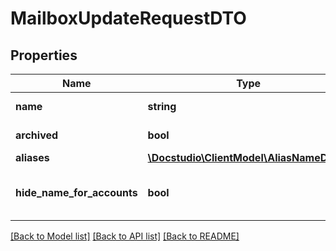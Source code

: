 # MailboxUpdateRequestDTO

## Properties
Name | Type | Description | Notes
------------ | ------------- | ------------- | -------------
**name** | **string** | Mailbox name | 
**archived** | **bool** | Mailbox archived | 
**aliases** | [**\Docstudio\ClientModel\AliasNameDTO[]**](AliasNameDTO.md) |  | 
**hide_name_for_accounts** | **bool** | Hide mailbox name/aliases from other accounts | 

[[Back to Model list]](../../README.md#documentation-for-models) [[Back to API list]](../../README.md#documentation-for-api-endpoints) [[Back to README]](../../README.md)

